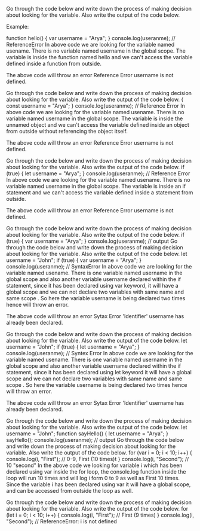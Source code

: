 Go through the code below and write down the process of making decision about looking for the variable. Also write the output of the code below.

Example:

function hello() {
  var username = "Arya";
}
console.log(useranme); //  ReferenceError
In above code we are looking for the variable named usename. There is no variable named username in the global scope. The variable is inside the function named hello and we can't access the variable defined inside a function from outside.

The above code will throw an error Reference Error username is not defined.

Go through the code below and write down the process of making decision about looking for the variable. Also write the output of the code below.
{
  const username = "Arya";
}
console.log(useranme); // Reference Error
In above code we are looking for the variable named usename. There is no variable named username in the global scope. The variable is inside the unnamed object and we can't access the variable defined inside an object from outside without referencing the object itself.

The above code will throw an error Reference Error username is not defined.

Go through the code below and write down the process of making decision about looking for the variable. Also write the output of the code below.
if (true) {
  let username = "Arya";
}
console.log(useranme); // Reference Error
In above code we are looking for the variable named usename. There is no variable named username in the global scope. The variable is inside an if statement and we can't access the variable defined inside a statement from outside.

The above code will throw an error Reference Error username is not defined.

Go through the code below and write down the process of making decision about looking for the variable. Also write the output of the code below.
if (true) {
  var username = "Arya";
}
console.log(useranme); // output
Go through the code below and write down the process of making decision about looking for the variable. Also write the output of the code below.
let username = "John";
if (true) {
  var username = "Arya";
}
console.log(useranme); // SyntaxError
In above code we are looking for the variable named usename. There is one variable named username in the global scope and also another variable username declared within the if statement, since it has been declared using var keyword, it will have a global scope and we can not declare two variables with same name and same scope . So here the variable username is being declared two times hence will throw an error.

The above code will throw an error Sytax Error 'Identifier' username has already been declared.

Go through the code below and write down the process of making decision about looking for the variable. Also write the output of the code below.
let username = "John";
if (true) {
  let username = "Arya";
}
console.log(useranme); // Syntex Error
In above code we are looking for the variable named usename. There is one variable named username in the global scope and also another variable username declared within the if statement, since it has been declared using let keyword it will have a global scope and we can not declare two variables with same name and same scope . So here the variable username is being declared two times hence will throw an error.

The above code will throw an error Sytax Error 'Identifier' username has already been declared.

Go through the code below and write down the process of making decision about looking for the variable. Also write the output of the code below.
let username = "John";
function sayHello() {
  let username = "Arya";
}
sayHello();
console.log(useranme); // output
Go through the code below and write down the process of making decision about looking for the variable. Also write the output of the code below.
for (var i = 0; i < 10; i++) {
  console.log(i, "First"); // 0-9, First (10 times)t
}
console.log(i, "Second"); // 10 "second"
In the above code we looking for variable i which has been declared using var inside the for loop, the console.log function inside the loop will run 10 times and will log i form 0 to 9 as well as First 10 times. Since the variable i has been declared using var it will have a global scope, and can be accessed from outside the loop as well.

Go through the code below and write down the process of making decision about looking for the variable. Also write the output of the code below.
for (let i = 0; i < 10; i++) {
  console.log(i, "First"); // First (9 times)
}
console.log(i, "Second"); //  ReferenceError: i is not defined